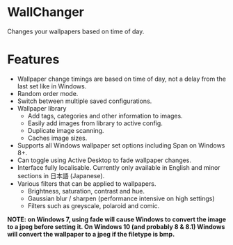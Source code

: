 ﻿# WallChanger
Changes your wallpapers based on time of day.

# Features
- Wallpaper change timings are based on time of day, not a delay from the last set like in Windows.
- Random order mode.
- Switch between multiple saved configurations.
- Wallpaper library
  - Add tags, categories and other information to images.
  - Easily add images from library to active config.
  - Duplicate image scanning.
  - Caches image sizes.
- Supports all Windows wallpaper set options including Span on Windows 8+.
- Can toggle using Active Desktop to fade wallpaper changes.
- Interface fully localisable. Currently only available in English and minor sections in 日本語 (Japanese).
- Various filters that can be applied to wallpapers.
  - Brightness, saturation, contrast and hue.
  - Gaussian blur / sharpen (performance intensive on high settings)
  - Filters such as greyscale, polaroid and comic.

**NOTE: on Windows 7, using fade will cause Windows to convert the image to a jpeg before setting it. On Windows 10 (and probably 8 & 8.1) Windows will convert the wallpaper to a jpeg if the filetype is bmp.**